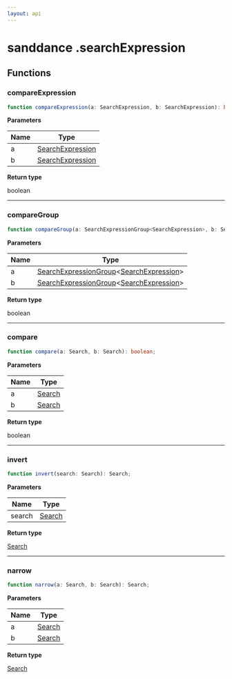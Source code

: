 ```yaml
---
layout: api
---
```


# sanddance .searchExpression

## Functions

### compareExpression

```typescript
function compareExpression(a: SearchExpression, b: SearchExpression): boolean;
```

**Parameters**

| Name | Type                                       |
| ---- | ------------------------------------------ |
| a    | [SearchExpression][InterfaceDeclaration-1] |
| b    | [SearchExpression][InterfaceDeclaration-1] |

**Return type**

boolean

----------

### compareGroup

```typescript
function compareGroup(a: SearchExpressionGroup<SearchExpression>, b: SearchExpressionGroup<SearchExpression>): boolean;
```

**Parameters**

| Name | Type                                                                                        |
| ---- | ------------------------------------------------------------------------------------------- |
| a    | [SearchExpressionGroup][InterfaceDeclaration-2]<[SearchExpression][InterfaceDeclaration-1]> |
| b    | [SearchExpressionGroup][InterfaceDeclaration-2]<[SearchExpression][InterfaceDeclaration-1]> |

**Return type**

boolean

----------

### compare

```typescript
function compare(a: Search, b: Search): boolean;
```

**Parameters**

| Name | Type                             |
| ---- | -------------------------------- |
| a    | [Search][TypeAliasDeclaration-3] |
| b    | [Search][TypeAliasDeclaration-3] |

**Return type**

boolean

----------

### invert

```typescript
function invert(search: Search): Search;
```

**Parameters**

| Name   | Type                             |
| ------ | -------------------------------- |
| search | [Search][TypeAliasDeclaration-3] |

**Return type**

[Search][TypeAliasDeclaration-3]

----------

### narrow

```typescript
function narrow(a: Search, b: Search): Search;
```

**Parameters**

| Name | Type                             |
| ---- | -------------------------------- |
| a    | [Search][TypeAliasDeclaration-3] |
| b    | [Search][TypeAliasDeclaration-3] |

**Return type**

[Search][TypeAliasDeclaration-3]

[NamespaceImport-1]: searchexpression.html#searchexpression
[FunctionDeclaration-0]: searchexpression.html#compareexpression
[InterfaceDeclaration-1]: types.html#searchexpression
[InterfaceDeclaration-1]: types.html#searchexpression
[FunctionDeclaration-1]: searchexpression.html#comparegroup
[InterfaceDeclaration-1]: types.html#searchexpression
[InterfaceDeclaration-2]: types.html#searchexpressiongroup
[InterfaceDeclaration-1]: types.html#searchexpression
[InterfaceDeclaration-2]: types.html#searchexpressiongroup
[FunctionDeclaration-2]: searchexpression.html#compare
[TypeAliasDeclaration-3]: types.html#search
[TypeAliasDeclaration-3]: types.html#search
[FunctionDeclaration-3]: searchexpression.html#invert
[TypeAliasDeclaration-3]: types.html#search
[TypeAliasDeclaration-3]: types.html#search
[FunctionDeclaration-4]: searchexpression.html#narrow
[TypeAliasDeclaration-3]: types.html#search
[TypeAliasDeclaration-3]: types.html#search
[TypeAliasDeclaration-3]: types.html#search